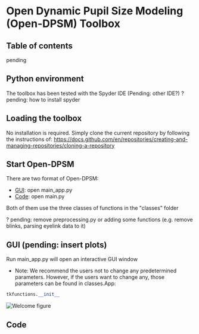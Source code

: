 # Open Dynamic Pupil Size Modeling (Open-DPSM) Toolbox

## Table of contents
pending

## Python environment
The toolbox has been tested with the Spyder IDE (Pending: other IDE?)
? pending: how to install spyder

## Loading the toolbox
No installation is required. Simply clone the current repository by following the instructions of: https://docs.github.com/en/repositories/creating-and-managing-repositories/cloning-a-repository

## Start Open-DPSM
There are two format of Open-DPSM:
- [GUI](##GUI): open main_app.py
- [Code](##Code): open main.py

Both of them use the three classes of functions in the "classes" folder

? pending: remove preprocessing.py or adding some functions (e.g. remove blinks, parsing eyelink data to it)

## GUI (pending: insert plots)

Run main_app.py will open an interactive GUI window

- Note: We recommend the users not to change any predetermined parameters. However, if the users want to change any, those parameters can be found in classes.App:
```python
tkfunctions.__init__
```
![Welcome figure]("https://github.com/caiyuqing/Open-DPSM/App_fig/Fig_welcome_page_App.PNG")

## Code
